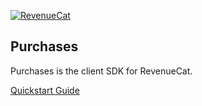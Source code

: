 [![RevenueCat](https://s3.amazonaws.com/www.revenuecat.com/assets/images/logo_red200.png)](https://www.revenuecat.com)
## Purchases

Purchases is the client SDK for RevenueCat.

[Quickstart Guide](https://docs.revenuecat.com/v2.0/docs/)
